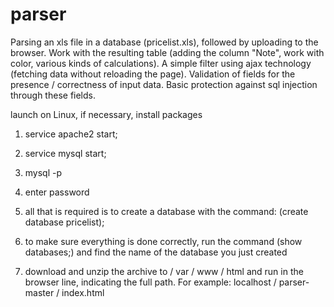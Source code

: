 # parser
Parsing an xls file in a database (pricelist.xls), followed by uploading to the browser. Work with the resulting table (adding the column "Note", work with color, various kinds of calculations). A simple filter using ajax technology (fetching data without reloading the page). Validation of fields for the presence / correctness of input data. Basic protection against sql injection through these fields.

launch on Linux, if necessary, install packages

1) service apache2 start;

2) service mysql start;

3) mysql -p

4) enter password

5) all that is required is to create a database with the command: (create database pricelist);

6) to make sure everything is done correctly, run the command (show databases;) and find the name of the database you just created

7) download and unzip the archive to / var / www / html and run in the browser line, indicating the full path. For example: localhost / parser-master / index.html

